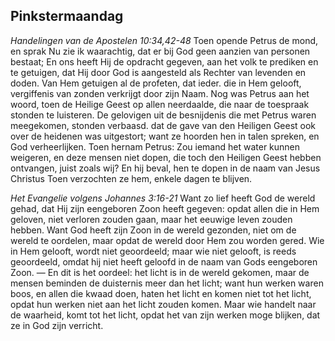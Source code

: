 ## Pinkstermaandag

*Handelingen van de Apostelen 10:34,42-48*
Toen opende Petrus de mond, en sprak Nu zie ik waarachtig, dat er bij God geen aanzien van personen bestaat; En ons heeft Hij de opdracht gegeven, aan het volk te prediken en te getuigen, dat Hij door God is aangesteld als Rechter van levenden en doden. Van Hem getuigen al de profeten, dat ieder. die in Hem gelooft, vergiffenis van zonden verkrijgt door zijn Naam. Nog was Petrus aan het woord, toen de Heilige Geest op allen neerdaalde, die naar de toespraak stonden te luisteren. De gelovigen uit de besnijdenis die met Petrus waren meegekomen, stonden verbaasd. dat de gave van den Heiligen Geest ook over de heidenen was uitgestort; want ze hoorden hen in talen spreken, en God verheerlijken. Toen hernam Petrus: Zou iemand het water kunnen weigeren, en deze mensen niet dopen, die toch den Heiligen Geest hebben ontvangen, juist zoals wij? En hij beval, hen te dopen in de naam van Jesus Christus Toen verzochten ze hem, enkele dagen te blijven. 

*Het Evangelie volgens Johannes 3:16-21*
Want zo lief heeft God de wereld gehad, dat Hij zijn eengeboren Zoon heeft gegeven: opdat allen die in Hem geloven, niet verloren zouden gaan, maar het eeuwige leven zouden hebben. Want God heeft zijn Zoon in de wereld gezonden, niet om de wereld te oordelen, maar opdat de wereld door Hem zou worden gered. Wie in Hem gelooft, wordt niet geoordeeld; maar wie niet gelooft, is reeds geoordeeld, omdat hij niet heeft geloofd in de naam van Gods eengeboren Zoon. — En dit is het oordeel: het licht is in de wereld gekomen, maar de mensen beminden de duisternis meer dan het licht; want hun werken waren boos, en allen die kwaad doen, haten het licht en komen niet tot het licht, opdat hun werken niet aan het licht zouden komen. Maar wie handelt naar de waarheid, komt tot het licht, opdat het van zijn werken moge blijken, dat ze in God zijn verricht. 

